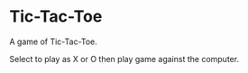# Tic-Tac-Toe
A game of Tic-Tac-Toe.

Select to play as X or O then play game against the computer.
